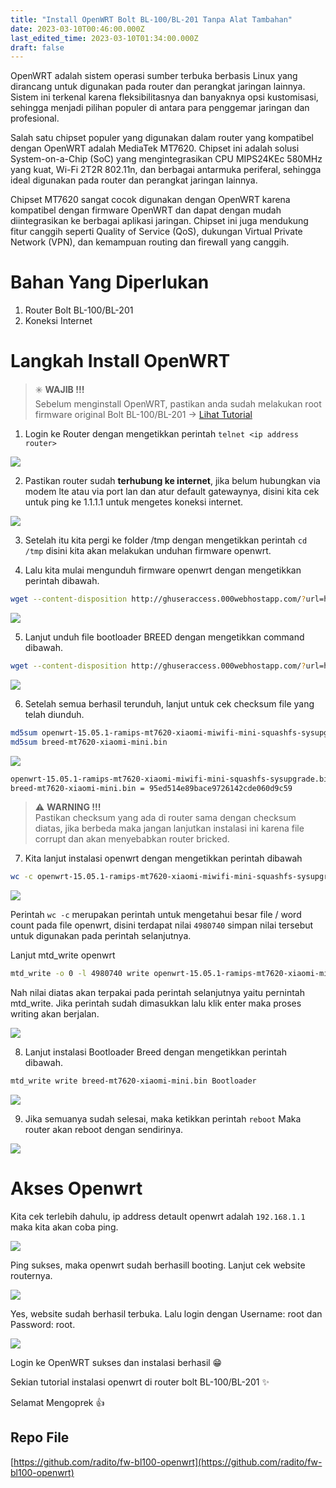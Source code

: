 ```yaml
---
title: "Install OpenWRT Bolt BL-100/BL-201 Tanpa Alat Tambahan"
date: 2023-03-10T00:46:00.000Z
last_edited_time: 2023-03-10T01:34:00.000Z
draft: false
---
```


OpenWRT adalah sistem operasi sumber terbuka berbasis Linux yang dirancang untuk digunakan pada router dan perangkat jaringan lainnya. Sistem ini terkenal karena fleksibilitasnya dan banyaknya opsi kustomisasi, sehingga menjadi pilihan populer di antara para penggemar jaringan dan profesional.


Salah satu chipset populer yang digunakan dalam router yang kompatibel dengan OpenWRT adalah MediaTek MT7620. Chipset ini adalah solusi System-on-a-Chip (SoC) yang mengintegrasikan CPU MIPS24KEc 580MHz yang kuat, Wi-Fi 2T2R 802.11n, dan berbagai antarmuka periferal, sehingga ideal digunakan pada router dan perangkat jaringan lainnya.


Chipset MT7620 sangat cocok digunakan dengan OpenWRT karena kompatibel dengan firmware OpenWRT dan dapat dengan mudah diintegrasikan ke berbagai aplikasi jaringan. Chipset ini juga mendukung fitur canggih seperti Quality of Service (QoS), dukungan Virtual Private Network (VPN), dan kemampuan routing dan firewall yang canggih.


# Bahan Yang Diperlukan

1. Router Bolt BL-100/BL-201
2. Koneksi Internet

# Langkah Install OpenWRT


> ✳️ **WAJIB !!!**  
> Sebelum menginstall OpenWRT, pastikan anda sudah melakukan root firmware original Bolt BL-100/BL-201 → [Lihat Tutorial](https://radito.github.io/posts/25149034-6a06-4629-b657-5d42dac4a9b2/)


1. Login ke Router dengan mengetikkan perintah `telnet <ip address router>` 


![](https://www.dropbox.com/s/sghoiyx1i3lzffl/44ae0dec4d326b3c67a84726535728dc4f5dbd2eeb4dc1c1dd051b5bc1b7b7f0.png?dl=0&raw=1)


2. Pastikan router sudah **terhubung ke internet**, jika belum hubungkan via modem lte atau via port lan dan atur default gatewaynya, disini kita cek untuk ping ke 1.1.1.1 untuk mengetes koneksi internet.


![](https://www.dropbox.com/s/7d0turx6vsmws95/bcbb6633063b1c1557fd536f58a5d53fbd0658bc7e8866d95ba6a95533e5c04e.png?dl=0&raw=1)


3. Setelah itu kita pergi ke folder /tmp dengan mengetikkan perintah `cd /tmp` disini kita akan melakukan unduhan firmware openwrt.


4. Lalu kita mulai mengunduh firmware openwrt dengan mengetikkan perintah dibawah.


```bash
wget --content-disposition http://ghuseraccess.000webhostapp.com/?url=https://raw.githubusercontent.com/radito/fw-bl100-openwrt/master/openwrt-15.05.1-ramips-mt7620-xiaomi-miwifi-mini-squashfs-sysupgrade.bin
```


![](https://www.dropbox.com/s/7yg2japqj3caj1d/1c1465fa2694576e88988b477c25e5cd29a32d178b6ac1281ad3d9bff26a1d92.png?dl=0&raw=1)


5. Lanjut unduh file bootloader BREED dengan mengetikkan command dibawah.


```bash
wget --content-disposition http://ghuseraccess.000webhostapp.com/?url=https://raw.githubusercontent.com/radito/fw-bl100-openwrt/master/breed-mt7620-xiaomi-mini.bin
```


![](https://www.dropbox.com/s/n9jalwroywc6pes/16c74f95c38514aac4617f88eacd8c711c54db7437e35ff202827db9fe4c2d06.png?dl=0&raw=1)


6. Setelah semua berhasil terunduh, lanjut untuk cek checksum file yang telah diunduh.


```bash
md5sum openwrt-15.05.1-ramips-mt7620-xiaomi-miwifi-mini-squashfs-sysupgrade.bin
md5sum breed-mt7620-xiaomi-mini.bin
```


![](https://www.dropbox.com/s/rlpivnu78md71wz/a8cf1d138065bf5bf6fbb0e51c96b372f467926554bfdb2cc45491ff192a7299.png?dl=0&raw=1)


```bash
openwrt-15.05.1-ramips-mt7620-xiaomi-miwifi-mini-squashfs-sysupgrade.bin = b060ae5daa529f356b41961692d22bf4
breed-mt7620-xiaomi-mini.bin = 95ed514e89bace9726142cde060d9c59
```


> ⚠️ **WARNING !!!**  
> Pastikan checksum yang ada di router sama dengan checksum diatas, jika berbeda maka jangan lanjutkan instalasi ini karena file corrupt dan akan menyebabkan router bricked.


7. Kita lanjut instalasi openwrt dengan mengetikkan perintah dibawah


```bash
wc -c openwrt-15.05.1-ramips-mt7620-xiaomi-miwifi-mini-squashfs-sysupgrade.bin
```


![](https://www.dropbox.com/s/12d7mx3xxsk7qkj/23bb09ba61c1670aa5b45d2743075288a4fa32b657969f90899998910bbfbc8c.png?dl=0&raw=1)


Perintah `wc -c` merupakan perintah untuk mengetahui besar file / word count pada file openwrt, disini terdapat nilai `4980740` simpan nilai tersebut untuk digunakan pada perintah selanjutnya.


Lanjut mtd_write openwrt


```bash
mtd_write -o 0 -l 4980740 write openwrt-15.05.1-ramips-mt7620-xiaomi-miwifi-mini-squashfs-sysupgrade.bin Kernel
```


Nah nilai diatas akan terpakai pada perintah selanjutnya yaitu pernintah mtd_write. Jika perintah sudah dimasukkan lalu klik enter maka proses writing akan berjalan.


![](https://www.dropbox.com/s/i6f9e808v8knvnz/80760600a05cae001c52707e20e0968722703346c57f5eaa2e59c0ea8fce1662.png?dl=0&raw=1)


8. Lanjut instalasi Bootloader Breed dengan mengetikkan perintah dibawah.


```bash
mtd_write write breed-mt7620-xiaomi-mini.bin Bootloader
```


![](https://www.dropbox.com/s/wncdiszsg3k2nhu/edfeced4a06dd443df9bf23b2975641861a3d02cad0d4fb13ff837171b6d9365.png?dl=0&raw=1)


9. Jika semuanya sudah selesai, maka ketikkan perintah `reboot` Maka router akan reboot dengan sendirinya.


![](https://www.dropbox.com/s/mrawr9zxp64rd1t/396a9d9f4ffc0a49de55f655fbed043c992b717d02d079618d5447901f1586b6.png?dl=0&raw=1)


# Akses Openwrt


Kita cek terlebih dahulu, ip address detault openwrt adalah `192.168.1.1` maka kita akan coba ping.


![](https://www.dropbox.com/s/twuufpuvhvw9ahr/af56efad25b6122110f5c32301cd943d6266e075bb1a746ce020ea2e33585e9a.png?dl=0&raw=1)


Ping sukses, maka openwrt sudah berhasill booting. Lanjut cek website routernya.


![](https://www.dropbox.com/s/f2blirgodq2g5a5/83cc76cd738f45847938da42c73b7b3b22a27133d58f01e31648635fc8770733.png?dl=0&raw=1)


Yes, website sudah berhasil terbuka. Lalu login dengan Username: root dan Password: root.


![](https://www.dropbox.com/s/ylu020t6tji2vdu/2578cd2561330039450a9c68f923556604c7b2cc2ad144404a1f4de7d167b783.png?dl=0&raw=1)


Login ke OpenWRT sukses dan instalasi berhasil 😁


Sekian tutorial instalasi openwrt di router bolt BL-100/BL-201 ✨


Selamat Mengoprek 👍


## Repo File


[https://github.com/radito/fw-bl100-openwrt](https://github.com/radito/fw-bl100-openwrt)

